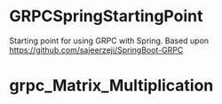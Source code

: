 # GRPCSpringStartingPoint
Starting point for using GRPC with Spring. Based upon https://github.com/sajeerzeji/SpringBoot-GRPC
# grpc_Matrix_Multiplication

